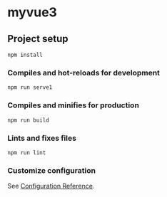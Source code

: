 # myvue3

## Project setup
```
npm install
```

### Compiles and hot-reloads for development
```
npm run serve1
```

### Compiles and minifies for production
```
npm run build
```

### Lints and fixes files
```
npm run lint
```

### Customize configuration
See [Configuration Reference](https://cli.vuejs.org/config/).
